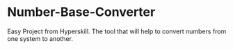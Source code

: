 # Number-Base-Converter

Easy Project from Hyperskill.
The tool that will help to convert numbers from one system to another.
